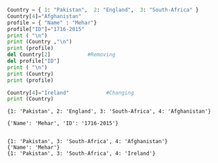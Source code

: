 

```python
Country = { 1: "Pakistan",  2: "England",  3: "South-Africa" }
Country[4]="Afghanistan"
profile = { "Name" : "Mehar"}
profile["ID"]="1716-2015"
print ( "\n")
print (Country ,"\n")
print (profile)
del Country[2]            #Removing
del profile["ID"]
print ( "\n")
print (Country)
print (profile)

Country[4]="Ireland"            #Changing
print (Country)
```

    
    
    {1: 'Pakistan', 2: 'England', 3: 'South-Africa', 4: 'Afghanistan'} 
    
    {'Name': 'Mehar', 'ID': '1716-2015'}
    
    
    {1: 'Pakistan', 3: 'South-Africa', 4: 'Afghanistan'}
    {'Name': 'Mehar'}
    {1: 'Pakistan', 3: 'South-Africa', 4: 'Ireland'}
    
